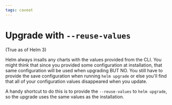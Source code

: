 ```yaml
---
tags: caveat
---
```


# Upgrade with `--reuse-values`
(True as of Helm 3)

Helm always insalls any charts with the values provided from the CLI. You might think that since you provided some configuration at installation, that same configuration will be used when upgrading BUT NO. You still have to provide the save configuration when running `helm upgrade` or else you'll find that all of your configuration values disappeared when you update.

A handy shortcut to do this is to provide the `--reuse-values` to `helm upgrade`, so the upgrade uses the same values as the installation.
